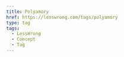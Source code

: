 ```yaml
---
title: Polyamory
href: https://lesswrong.com/tags/polyamory
type: tag
tags:
  - LessWrong
  - Concept
  - Tag
---
```



